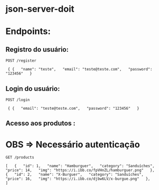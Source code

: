 # json-server-doit

# Endpoints:

## Registro do usuário:

`POST /register`  

` { {  
	"name": "teste",  
	"email": "teste@teste.com",  
	"password": "123456"  
}`    

## Login do usuário:

`POST /login`  

` { {  
	"email": "teste@teste.com",  
	"password": "123456"  
}`    

## Acesso aos produtos :
# OBS => Necessário autenticação

`GET /products`  

`[  
	{  
		"id": 1,  
		"name": "Hamburguer",  
		"category": "Sanduíches",  
		"price": 14,  
		"img": "https://i.ibb.co/fpVHnZL/hamburguer.png"  
	},  
	{  
		"id": 2,  
		"name": "X-Burguer",  
		"category": "Sanduíches",  
		"price": 16,  
		"img": "https://i.ibb.co/djbw6LV/x-burgue.png"  
	},   
]`    

